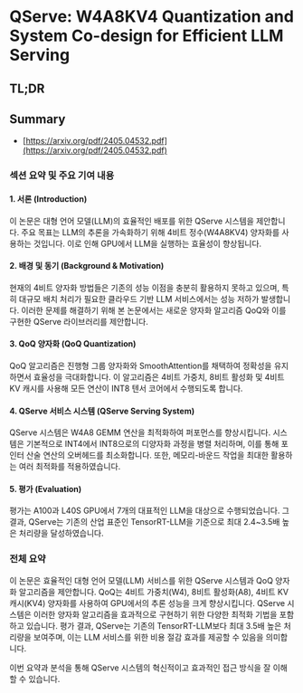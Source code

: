 # QServe: W4A8KV4 Quantization and System Co-design for Efficient LLM Serving
## TL;DR
## Summary
- [https://arxiv.org/pdf/2405.04532.pdf](https://arxiv.org/pdf/2405.04532.pdf)

### 섹션 요약 및 주요 기여 내용

#### 1. 서론 (Introduction)
이 논문은 대형 언어 모델(LLM)의 효율적인 배포를 위한 QServe 시스템을 제안합니다. 주요 목표는 LLM의 추론을 가속화하기 위해 4비트 정수(W4A8KV4) 양자화를 사용하는 것입니다. 이로 인해 GPU에서 LLM을 실행하는 효율성이 향상됩니다.

#### 2. 배경 및 동기 (Background & Motivation)
현재의 4비트 양자화 방법들은 기존의 성능 이점을 충분히 활용하지 못하고 있으며, 특히 대규모 배치 처리가 필요한 클라우드 기반 LLM 서비스에서는 성능 저하가 발생합니다. 이러한 문제를 해결하기 위해 본 논문에서는 새로운 양자화 알고리즘 QoQ와 이를 구현한 QServe 라이브러리를 제안합니다.

#### 3. QoQ 양자화 (QoQ Quantization)
QoQ 알고리즘은 진행형 그룹 양자화와 SmoothAttention를 채택하여 정확성을 유지하면서 효율성을 극대화합니다. 이 알고리즘은 4비트 가중치, 8비트 활성화 및 4비트 KV 캐시를 사용해 모든 연산이 INT8 텐서 코어에서 수행되도록 합니다.

#### 4. QServe 서비스 시스템 (QServe Serving System)
QServe 시스템은 W4A8 GEMM 연산을 최적화하여 퍼포먼스를 향상시킵니다. 시스템은 기본적으로 INT4에서 INT8으로의 디양자화 과정을 병렬 처리하며, 이를 통해 포인터 산술 연산의 오버헤드를 최소화합니다. 또한, 메모리-바운드 작업을 최대한 활용하는 여러 최적화를 적용하였습니다.

#### 5. 평가 (Evaluation)
평가는 A100과 L40S GPU에서 7개의 대표적인 LLM을 대상으로 수행되었습니다. 그 결과, QServe는 기존의 산업 표준인 TensorRT-LLM을 기준으로 최대 2.4~3.5배 높은 처리량을 달성하였습니다.

### 전체 요약
이 논문은 효율적인 대형 언어 모델(LLM) 서비스를 위한 QServe 시스템과 QoQ 양자화 알고리즘을 제안합니다. QoQ는 4비트 가중치(W4), 8비트 활성화(A8), 4비트 KV 캐시(KV4) 양자화를 사용하여 GPU에서의 추론 성능을 크게 향상시킵니다. QServe 시스템은 이러한 양자화 알고리즘을 효과적으로 구현하기 위한 다양한 최적화 기법을 포함하고 있습니다. 평가 결과, QServe는 기존의 TensorRT-LLM보다 최대 3.5배 높은 처리량을 보여주며, 이는 LLM 서비스를 위한 비용 절감 효과를 제공할 수 있음을 의미합니다.

이번 요약과 분석을 통해 QServe 시스템의 혁신적이고 효과적인 접근 방식을 잘 이해할 수 있습니다.